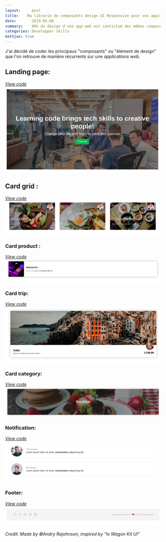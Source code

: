 ```yaml
---
layout:     post
title:    Ma librarie de composants design UI Responsive pour vos applications Web
date:       2019-05-08
summary:    99% du design d'une app web est contistué des mêmes composants, j'ai décidé d'en coder quelques uns! 
categories: Developper skills
mathjax: true
---
```

J'ai décidé de coder les principaux "composants" ou "élément de design" que l'on retrouve de manière récurrents sur une *applications web*.


## Landing page:
[*View code*](https://codepen.io/andryjohn/pen/EzVoWQ)
![Card](/images/landing-page.png)
## Card grid : 
[*View code*](https://codepen.io/andryjohn/pen/XwmPWR)
![Card](/images/Cards-design.png)

### Card product :
[*View code*](https://codepen.io/andryjohn/pen/XwmYqw)
![Card](/images/apple.png)

### Card trip: 
[*View code*](https://codepen.io/andryjohn/pen/XwmYqw)
![Card](/images/trip.png)

### Card category:
[*View code*](https://codepen.io/andryjohn/pen/XwmYqw)
![Card](/images/breakfast.png)

### Notification:
[*View code*](https://codepen.io/andryjohn/pen/PvPVRj)
![Card](/images/notification.png)

### Footer:
[*View code*](https://codepen.io/andryjohn/pen/PvPVRj)
![footer](/images/Footer.png)

 <footer><cite title="Workshop">Credit: Made by ©Andry Rajohnson, inspired by "le Wagon Kit UI"</cite></footer>



